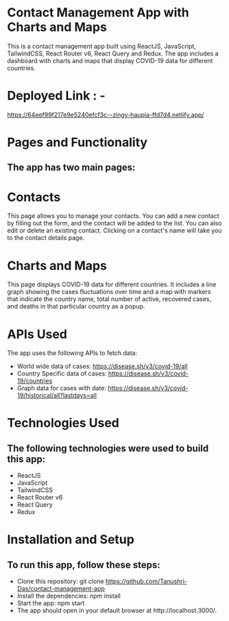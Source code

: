 # Contact Management App with Charts and Maps
This is a contact management app built using ReactJS, JavaScript, TailwindCSS, React Router v6, React Query and Redux. 
The app includes a dashboard with charts and maps that display COVID-19 data for different countries.

# Deployed Link : - 
https://64eef99f217e9e5240efcf3c--zingy-haupia-ffd7d4.netlify.app/

# Pages and Functionality
## The app has two main pages:

# Contacts
This page allows you to manage your contacts. You can add a new contact by filling out the form, and the contact will be added to the list. You can also edit or delete an existing contact. Clicking on a contact's name will take you to the contact details page.

# Charts and Maps
This page displays COVID-19 data for different countries. It includes a line graph showing the cases fluctuations over 
time and a map with markers that indicate the country name, total number of active, 
recovered cases, and deaths in that particular country as a popup.

# APIs Used
The app uses the following APIs to fetch data:

- World wide data of cases: https://disease.sh/v3/covid-19/all
- Country Specific data of cases: https://disease.sh/v3/covid-19/countries
- Graph data for cases with date: https://disease.sh/v3/covid-19/historical/all?lastdays=all

# Technologies Used
## The following technologies were used to build this app:

- ReactJS
- JavaScript
- TailwindCSS
- React Router v6
- React Query
- Redux
# Installation and Setup
## To run this app, follow these steps:

- Clone this repository: git clone https://github.com/Tanushri-Das/contact-management-app
- Install the dependencies: npm install
- Start the app: npm start
- The app should open in your default browser at http://localhost:3000/.